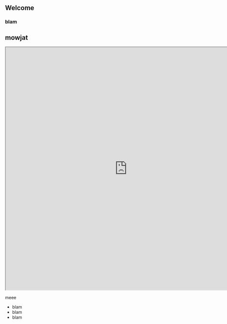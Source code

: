 ## Welcome

### blam

## mowjat

<iframe width="800" border="0" height="800" src="https://dcoeurjo.github.io/testIO/toto.html" >
</iframe>

meee


<ul>
<li>blam</li>
<li>blam</li>
<li>blam</li>
</ul>
